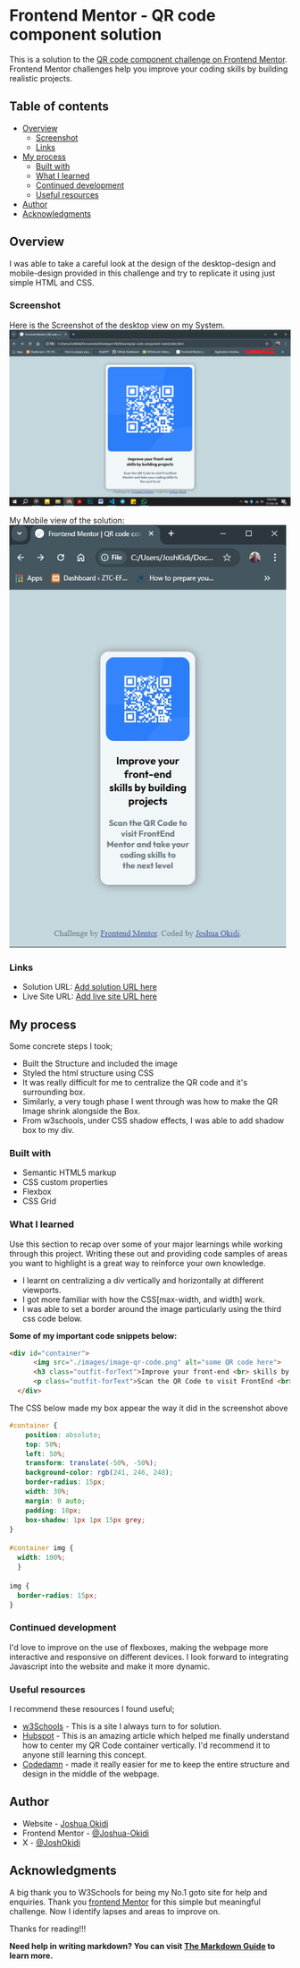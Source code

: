 # Frontend Mentor - QR code component solution

This is a solution to the [QR code component challenge on Frontend Mentor](https://www.frontendmentor.io/challenges/qr-code-component-iux_sIO_H). Frontend Mentor challenges help you improve your coding skills by building realistic projects. 

## Table of contents
- [Overview](#overview)
  - [Screenshot](#screenshot)
  - [Links](#links)
- [My process](#my-process)
  - [Built with](#built-with)
  - [What I learned](#what-i-learned)
  - [Continued development](#continued-development)
  - [Useful resources](#useful-resources)
- [Author](#author)
- [Acknowledgments](#acknowledgments)


## Overview
I was able to take a careful look at the design of the desktop-design and mobile-design provided in this challenge and try to replicate it using just simple HTML and CSS.
### Screenshot
Here is the Screenshot of the desktop view on my System.
![](./Screenshot-full.jpg)


My Mobile view of the solution:
![](./Screenshot-mobile.jpg)


### Links

- Solution URL: [Add solution URL here](https://your-solution-url.com)
- Live Site URL: [Add live site URL here](https://your-live-site-url.com)

## My process
Some concrete steps I took;
  - Built the Structure and included the image
  - Styled the html structure using CSS
  - It was really difficult for me to centralize the QR code and it's surrounding box.
  - Similarly, a very tough phase I went through was how to make the QR Image shrink alongside the Box.
  - From w3schools, under CSS shadow effects, I was able to add shadow box to my div.

### Built with
- Semantic HTML5 markup
- CSS custom properties
- Flexbox
- CSS Grid

### What I learned

Use this section to recap over some of your major learnings while working through this project. Writing these out and providing code samples of areas you want to highlight is a great way to reinforce your own knowledge.
- I learnt on centralizing a div vertically and horizontally at different viewports.
- I got more familiar with how the CSS[max-width, and width] work.
- I was able to set a border around the image particularly using the third css code below.

**Some of my important code snippets below:**

```html
<div id="container">
      <img src="./images/image-qr-code.png" alt="some QR code here">
      <h3 class="outfit-forText">Improve your front-end <br> skills by building projects</h3>
      <p class="outfit-forText">Scan the QR Code to visit FrontEnd <br> Mentor and take your coding skills to <br> the next level</p>
  </div>
```
The CSS below made my box appear the way it did in the screenshot above
```css
#container {
    position: absolute;
    top: 50%;
    left: 50%;
    transform: translate(-50%, -50%);
    background-color: rgb(241, 246, 248);
    border-radius: 15px;
    width: 30%;
    margin: 0 auto;
    padding: 10px;
    box-shadow: 1px 1px 15px grey; 
}

#container img {
  width: 100%;
  } 

img {
  border-radius: 15px;
}
```

### Continued development
I'd love to improve on the use of flexboxes, making the webpage more interactive and responsive on different devices.
I look forward to integrating Javascript into the website and make it more dynamic.

### Useful resources
I recommend these resources I found useful;
- [w3Schools](https://www.w3schools.com) - This is a site I always turn to for solution.
- [Hubspot](https://blog.hubspot.com/websit/center-div-css) - This is an amazing article which helped me finally understand how to center my QR Code container vertically. I'd recommend it to anyone still learning this concept.
- [Codedamn](https://codedamn.com/news/frontend/how-to-center-a-div-text-and-more-with-css) - made it really easier for me to keep the entire structure and design in the middle of the webpage.


## Author
- Website - [Joshua Okidi](https://www.your-site.com)
- Frontend Mentor - [@Joshua-Okidi](https://www.frontendmentor.io/profile/joshuaokidi)
- X - [@JoshOkidi](https://x.com/JoshOkidi)


## Acknowledgments

A big thank you to W3Schools for being my No.1 goto site for help and enquiries.
Thank you [frontend Mentor](frontendmentor.io) for this simple but meaningful challenge. Now I identify lapses and areas to improve on.

Thanks for reading!!!

**Need help in writing markdown? You can visit [The Markdown Guide](https://www.markdownguide.org/) to learn more.**